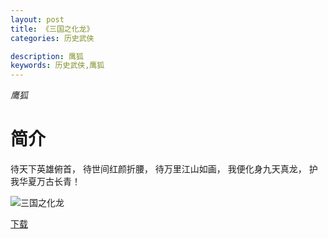 ```yaml
---
layout: post
title: 《三国之化龙》
categories: 历史武侠

description: 鹰狐
keywords: 历史武侠,鹰狐
---
```

*鹰狐*

# 简介

待天下英雄俯首，
待世间红颜折腰，
待万里江山如画，
我便化身九天真龙，
护我华夏万古长青！

![三国之化龙](https://img.imiaobige.com/121678/225391.jpg)

[下载](https://link.jscdn.cn/1drv/aHR0cHM6Ly8xZHJ2Lm1zL3QvcyFBaGU2R2dNWmVFb2poVkVxSmhsWUlFMi1LN2tGP2U9OXhwTEhj.txt)
